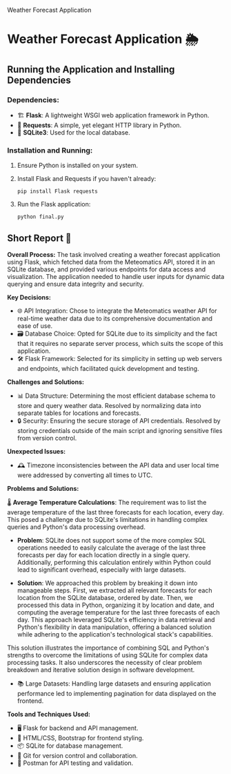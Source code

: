   Weather Forecast Application

Weather Forecast Application 🌦️
================================

Running the Application and Installing Dependencies
---------------------------------------------------

### Dependencies:

*   🏗️ **Flask**: A lightweight WSGI web application framework in Python.
*   📡 **Requests**: A simple, yet elegant HTTP library in Python.
*   💾 **SQLite3**: Used for the local database.

### Installation and Running:

1.  Ensure Python is installed on your system.
2.  Install Flask and Requests if you haven't already:
    
        pip install Flask requests
    
3.  Run the Flask application:
    
        python final.py
    

Short Report 📝
---------------

**Overall Process:** The task involved creating a weather forecast application using Flask, which fetched data from the Meteomatics API, stored it in an SQLite database, and provided various endpoints for data access and visualization. The application needed to handle user inputs for dynamic data querying and ensure data integrity and security.

**Key Decisions:**

*   🌐 API Integration: Chose to integrate the Meteomatics weather API for real-time weather data due to its comprehensive documentation and ease of use.
*   🗃️ Database Choice: Opted for SQLite due to its simplicity and the fact that it requires no separate server process, which suits the scope of this application.
*   🛠️ Flask Framework: Selected for its simplicity in setting up web servers and endpoints, which facilitated quick development and testing.

**Challenges and Solutions:**

*   📊 Data Structure: Determining the most efficient database schema to store and query weather data. Resolved by normalizing data into separate tables for locations and forecasts.
*   🔒 Security: Ensuring the secure storage of API credentials. Resolved by storing credentials outside of the main script and ignoring sensitive files from version control.

**Unexpected Issues:**

*   🕰️ Timezone inconsistencies between the API data and user local time were addressed by converting all times to UTC.

**Problems and Solutions:**

🌡️ **Average Temperature Calculations**: The requirement was to list the average temperature of the last three forecasts for each location, every day. This posed a challenge due to SQLite's limitations in handling complex queries and Python's data processing overhead.

- **Problem**: SQLite does not support some of the more complex SQL operations needed to easily calculate the average of the last three forecasts per day for each location directly in a single query. Additionally, performing this calculation entirely within Python could lead to significant overhead, especially with large datasets.
  
- **Solution**: We approached this problem by breaking it down into manageable steps. First, we extracted all relevant forecasts for each location from the SQLite database, ordered by date. Then, we processed this data in Python, organizing it by location and date, and computing the average temperature for the last three forecasts of each day. This approach leveraged SQLite's efficiency in data retrieval and Python's flexibility in data manipulation, offering a balanced solution while adhering to the application's technological stack's capabilities.

This solution illustrates the importance of combining SQL and Python's strengths to overcome the limitations of using SQLite for complex data processing tasks. It also underscores the necessity of clear problem breakdown and iterative solution design in software development.

*   📚 Large Datasets: Handling large datasets and ensuring application performance led to implementing pagination for data displayed on the frontend.

**Tools and Techniques Used:**

*   🖥️ Flask for backend and API management.
*   🎨 HTML/CSS, Bootstrap for frontend styling.
*   📦 SQLite for database management.
*   📂 Git for version control and collaboration.
*   🧪 Postman for API testing and validation.
